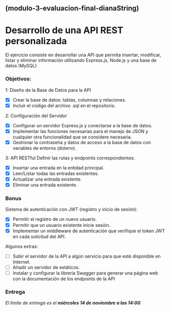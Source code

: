 ## (modulo-3-evaluacion-final-dianaString)

# Desarrollo de una API REST personalizada
El ejercicio consiste en desarrollar una API que permita insertar, modificar, listar y eliminar información utilizando Express.js, Node.js y una base de datos (MySQL)

### Objetivos:

1: Diseño de la Base de Datos para la API

- [X] Crear la base de datos: tablas, columnas y relaciones. 
- [X] Incluir el código del archivo .sql en el repositorio.

2: Configuración del Servidor

- [X] Configurar un servidor Express.js y conectarse a la base de datos.
- [X] Implementar las funciones necesarias para el manejo de JSON y cualquier otra funcionalidad que se considere necesaria.
- [X] Gestionar la contraseña y datos de acceso a la base de
datos con variables de entorno (dotenv).

3: API RESTful
Definir las rutas y endpoints correspondientes:
- [X] Insertar una entrada en la entidad principal.
- [X] Leer/Listar todas las entradas existentes.
- [X] Actualizar una entrada existente.
- [X] Eliminar una entrada existente.

### Bonus

Sistema de autenticación con JWT (registro y inicio de sesión):
- [X] Permitir el registro de un nuevo usuario.
- [X] Permitir que un usuario existente inicie sesión.
- [X] Implementar un middleware de autenticación que verifique el token JWT en cada solicitud del API.

Algunos extras:

- [ ] Subir el servidor de la API a algún servicio para que esté disponible en Internet.
- [ ] Añadir un servidor de estáticos.
- [ ] Instalar y configurar la librería Swagger para generar una página web con la documentación de los endpoints de la API

### Entrega
*El límite de entrega es el **miércoles 14 de noviembre a las 14:00**.*


<br>
